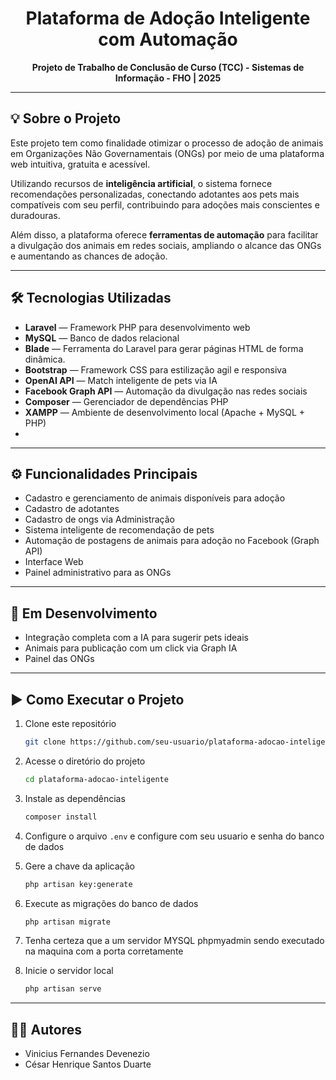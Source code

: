 <h1 align="center">Plataforma de Adoção Inteligente com Automação</h1>

<p align="center"><strong>Projeto de Trabalho de Conclusão de Curso (TCC) - Sistemas de Informação - FHO | 2025</strong></p>

---

## 💡 Sobre o Projeto

Este projeto tem como finalidade otimizar o processo de adoção de animais em Organizações Não Governamentais (ONGs) por meio de uma plataforma web intuitiva, gratuita e acessível.

Utilizando recursos de **inteligência artificial**, o sistema fornece recomendações personalizadas, conectando adotantes aos pets mais compatíveis com seu perfil, contribuindo para adoções mais conscientes e duradouras.

Além disso, a plataforma oferece **ferramentas de automação** para facilitar a divulgação dos animais em redes sociais, ampliando o alcance das ONGs e aumentando as chances de adoção.

---

## 🛠️ Tecnologias Utilizadas

- **Laravel** — Framework PHP para desenvolvimento web  
- **MySQL** — Banco de dados relacional  
- **Blade** — Ferramenta do Laravel para gerar páginas HTML de forma dinâmica.
- **Bootstrap** — Framework CSS para estilização agil e responsiva 
- **OpenAI API** — Match inteligente de pets via IA  
- **Facebook Graph API** — Automação da divulgação nas redes sociais  
- **Composer** — Gerenciador de dependências PHP  
- **XAMPP** — Ambiente de desenvolvimento local (Apache + MySQL + PHP)
- 
---

## ⚙️ Funcionalidades Principais

- Cadastro e gerenciamento de animais disponíveis para adoção  
- Cadastro de adotantes
- Cadastro de ongs via Administração 
- Sistema inteligente de recomendação de pets  
- Automação de postagens de animais para adoção no Facebook (Graph API) 
- Interface Web
- Painel administrativo para as ONGs  

---

## 🚧 Em Desenvolvimento

- Integração completa com a IA para sugerir pets ideais  
- Animais para publicação com um click via Graph IA
- Painel das ONGs

---

## ▶️ Como Executar o Projeto

1. Clone este repositório  
   ```bash
   git clone https://github.com/seu-usuario/plataforma-adocao-inteligente.git
   ```

2. Acesse o diretório do projeto  
   ```bash
   cd plataforma-adocao-inteligente
   ```

3. Instale as dependências  
   ```bash
   composer install
   ```

4. Configure o arquivo `.env` e configure com seu usuario e senha do banco de dados

5. Gere a chave da aplicação  
   ```bash
   php artisan key:generate
   ```

7. Execute as migrações do banco de dados  
   ```bash
   php artisan migrate
   ```

7. Tenha certeza que a um servidor MYSQL phpmyadmin sendo executado na maquina com a porta corretamente  

8. Inicie o servidor local  
   ```bash
   php artisan serve
   ```

---

## 👨‍💻 Autores

- Vinicius Fernandes Devenezio 
- César Henrique Santos Duarte
```

